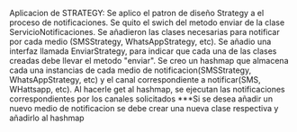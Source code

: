 Aplicacion de STRATEGY:
Se aplico el patron de diseño Strategy a el proceso de notificaciones.
Se quito el swich del metodo enviar de la clase ServicioNotificaciones.
Se añadieron las clases necesarias para notificar por cada medio (SMSStrategy, WhatsAppStrategy, etc).
Se añadio una interfaz llamada EnviarStrategy, para indicar que cada una de las clases creadas debe llevar el metodo "enviar".
Se creo un hashmap que almacena cada una instancias de cada medio de notificacion(SMSStrategy, WhatsAppStrategy, etc) y el canal correspondiente a notificar(SMS, WHattsapp, etc).
Al hacerle get al hashmap, se ejecutan las notificaciones correspondientes por los canales solicitados
***Si se desea añadir un nuevo medio de notificacion se debe crear una nueva clase respectiva y añadirlo al hashmap
